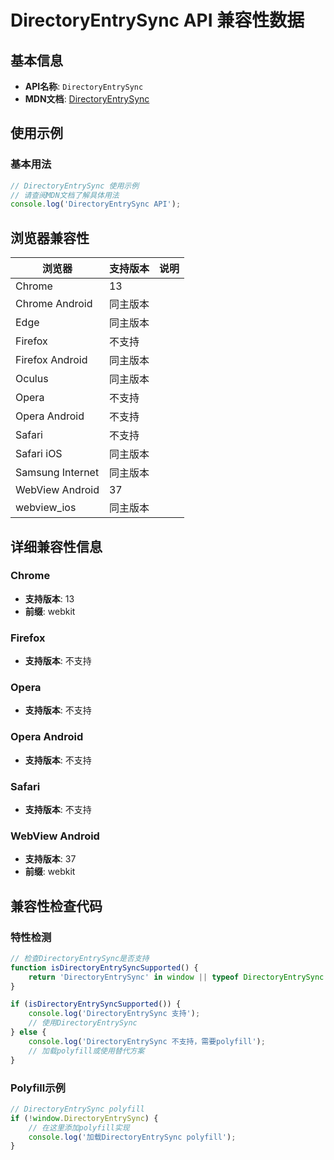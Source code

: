 # DirectoryEntrySync API 兼容性数据

## 基本信息

- **API名称**: `DirectoryEntrySync`
- **MDN文档**: [DirectoryEntrySync](https://developer.mozilla.org/docs/Web/API/DirectoryEntrySync)

## 使用示例

### 基本用法

```javascript
// DirectoryEntrySync 使用示例
// 请查阅MDN文档了解具体用法
console.log('DirectoryEntrySync API');
```

## 浏览器兼容性

| 浏览器 | 支持版本 | 说明 |
|--------|----------|------|
| Chrome | 13 |  |
| Chrome Android | 同主版本 |  |
| Edge | 同主版本 |  |
| Firefox | 不支持 |  |
| Firefox Android | 同主版本 |  |
| Oculus | 同主版本 |  |
| Opera | 不支持 |  |
| Opera Android | 不支持 |  |
| Safari | 不支持 |  |
| Safari iOS | 同主版本 |  |
| Samsung Internet | 同主版本 |  |
| WebView Android | 37 |  |
| webview_ios | 同主版本 |  |

## 详细兼容性信息

### Chrome

- **支持版本**: 13
- **前缀**: webkit

### Firefox

- **支持版本**: 不支持

### Opera

- **支持版本**: 不支持

### Opera Android

- **支持版本**: 不支持

### Safari

- **支持版本**: 不支持

### WebView Android

- **支持版本**: 37
- **前缀**: webkit

## 兼容性检查代码

### 特性检测

```javascript
// 检查DirectoryEntrySync是否支持
function isDirectoryEntrySyncSupported() {
    return 'DirectoryEntrySync' in window || typeof DirectoryEntrySync !== 'undefined';
}

if (isDirectoryEntrySyncSupported()) {
    console.log('DirectoryEntrySync 支持');
    // 使用DirectoryEntrySync
} else {
    console.log('DirectoryEntrySync 不支持，需要polyfill');
    // 加载polyfill或使用替代方案
}
```

### Polyfill示例

```javascript
// DirectoryEntrySync polyfill
if (!window.DirectoryEntrySync) {
    // 在这里添加polyfill实现
    console.log('加载DirectoryEntrySync polyfill');
}
```

